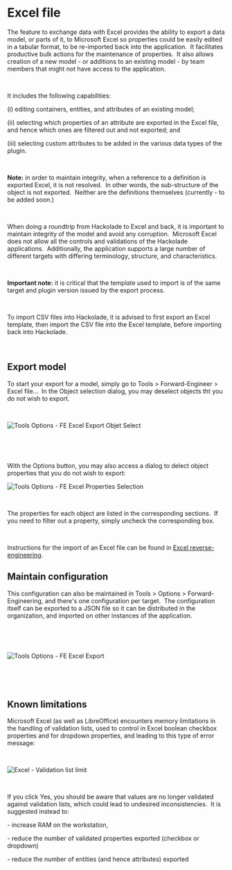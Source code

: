 # Excel file

The feature to exchange data with Excel provides the ability to export a data model, or parts of it, to Microsoft Excel so properties could be easily edited in a tabular format, to be re-imported back into the application.&nbsp; It facilitates productive bulk actions for the maintenance of properties.&nbsp; It also allows creation of a new model - or additions to an existing model - by team members that might not have access to the application.

&nbsp;

It includes the following capabilities:&nbsp;

(i) editing containers, entities, and attributes of an existing model;&nbsp;

(ii) selecting which properties of an attribute are exported in the Excel file, and hence which ones are filtered out and not exported; and&nbsp;

(iii) selecting custom attributes to be added in the various data types of the plugin.

&nbsp;

**Note:** in order to maintain integrity, when a reference to a definition is exported Excel, it is not resolved.&nbsp; In other words, the sub-structure of the object is not exported.&nbsp; Neither are the definitions themselves (currently - to be added soon.)

&nbsp;

When doing a roundtrip from Hackolade to Excel and back, it is important to maintain integrity of the model and avoid any corruption.&nbsp; Microsoft Excel does not allow all the controls and validations of the Hackolade applications.&nbsp; Additionally, the application supports a large number of different targets with differing terminology, structure, and characteristics. &nbsp;

&nbsp;

**Important note:** it is critical that the template used to import is of the same target and plugin version issued by the export process.

&nbsp;

To import CSV files into Hackolade, it is advised to first export an Excel template, then import the CSV file into the Excel template, before importing back into Hackolade.

&nbsp;

## Export model

To start your export for a model, simply go to Tools \> Forward-Engineer \> Excel file...&nbsp; In the Object selection dialog, you may deselect objects tht you do not wish to export. &nbsp;

&nbsp;

![Tools Options - FE Excel Export Objet Select](<lib/Tools Options - FE Excel Export Objet Select.png>)

&nbsp;

&nbsp;

With the Options button, you may also access a dialog to delect object properties that you do not wish to export:

![Tools Options - FE Excel Properties Selection](<lib/Tools Options - FE Excel Properties Selection.png>)

&nbsp;

The properties for each object are listed in the corresponding sections.&nbsp; If you need to filter out a property, simply uncheck the corresponding box.

&nbsp;

Instructions for the import of an Excel file can be found in [Excel reverse-engineering](<Exceltemplate.md>).

## Maintain configuration

This configuration can also be maintained in Tools \> Options \> Forward-Engineering, and there's one configuration per target.&nbsp; The configuration itself can be exported to a JSON file so it can be distributed in the organization, and imported on other instances of the application.

&nbsp;

&nbsp;

![Tools Options - FE Excel Export](<lib/Tools Options - FE Excel Export.png>)

&nbsp;

&nbsp;

## Known limitations

Microsoft Excel (as well as LibreOffice) encounters memory limitations in the handling of validation lists, used to control in Excel boolean checkbox properties and for dropdown properties, and leading to this type of error message:

&nbsp;

![Excel - Validation list limit](<lib/Excel - Validation list limit.png>)

&nbsp;

If you click Yes, you should be aware that values are no longer validated against validation lists, which could lead to undesired inconsistencies.&nbsp; It is suggested instead to:

\- increase RAM on the workstation,

\- reduce the number of validated properties exported (checkbox or dropdown)

\- reduce the number of entities (and hence attributes) exported

&nbsp;

&nbsp;

